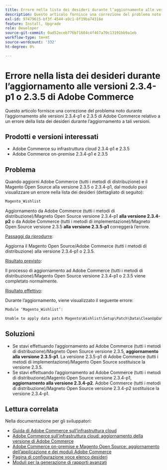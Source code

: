 ```yaml
---
title: Errore nella lista dei desideri durante l’aggiornamento alle versioni 2.3.4-p1 o 2.3.5 di Adobe Commerce
description: Questo articolo fornisce una correzione del problema noto durante l’aggiornamento alle versioni 2.3.4-p1 e 2.3.5 di Adobe Commerce relativo a un errore della lista dei desideri durante l’aggiornamento a tali versioni.
exl-id: 97479615-bf3f-4544-a9c1-8f19ba74318e
feature: Install, Upgrade
role: Developer
source-git-commit: 0ad52eceb776b71604c4f467a70c13191bb9a1eb
workflow-type: tm+mt
source-wordcount: '332'
ht-degree: 0%

---
```


# Errore nella lista dei desideri durante l’aggiornamento alle versioni 2.3.4-p1 o 2.3.5 di Adobe Commerce

Questo articolo fornisce una correzione del problema noto durante l’aggiornamento alle versioni 2.3.4-p1 e 2.3.5 di Adobe Commerce relativo a un errore della lista dei desideri durante l’aggiornamento a tali versioni.

## Prodotti e versioni interessati

* Adobe Commerce su infrastruttura cloud 2.3.4-p1 e 2.3.5
* Adobe Commerce on-premise 2.3.4-p1 e 2.3.5

## Problema

Quando aggiorni Adobe Commerce (tutti i metodi di distribuzione) e il Magento Open Source alla versione 2.3.5 o 2.3.4-p1, dal modulo puoi visualizzare un errore nella lista dei desideri (dettagliato di seguito):

```php
Magento_Wishlist
```

Aggiornamento da Adobe Commerce (tutti i metodi di distribuzione)/Magneto Open Source versione 2.3.4-p1 **alla versione 2.3.4-p2** o da Adobe Commerce (tutti i metodi di implementazione)/Magneto Open Source versione 2.3.5 **alla versione 2.3.5-p1** correggerà l’errore.

<u>Passaggi da riprodurre</u>:

Aggiorna il Magento Open Source/Adobe Commerce (tutti i metodi di distribuzione) alla versione 2.3.4-p1 o 2.3.5.

<u>Risultato previsto</u>:

Il processo di aggiornamento ad Adobe Commerce (tutti i metodi di distribuzione)/Magento Open Source versione 2.3.4-p1 o 2.3.5 viene completato normalmente.

<u>Risultato effettivo</u>:

Durante l’aggiornamento, viene visualizzato il seguente errore:

```php
Module ‘Magento_Wishlist’:

Unable to apply data patch Magento\Wishlist\Setup\Patch\Data\CleanUpData for module Magento_Wishlist. Original exception message: Unable to unserialize value. Error: Syntax error
```

## Soluzioni

* Se stavi effettuando l’aggiornamento ad Adobe Commerce (tutti i metodi di distribuzione)/Magneto Open Source versione 2.3.5, **aggiornamento alla versione 2.3.5-p1**. La versione 2.3.5-p1 di Adobe Commerce (tutti i metodi di implementazione)/Magento Open Source sostituisce la versione 2.3.5.
* Se stavi effettuando l’aggiornamento ad Adobe Commerce (tutti i metodi di distribuzione)/Magento Open Source versione 2.3.4-p1, **aggiornamento alla versione 2.3.4-p2**. Adobe Commerce (tutti i metodi di distribuzione)/Magneto Open Source versione 2.3.4-p2 sostituisce la versione 2.3.4-p1.

## Lettura correlata

Nella documentazione per gli sviluppatori:

* [Guida di Adobe Commerce sull’infrastruttura cloud](https://devdocs.magento.com/cloud/bk-cloud.html)
* [Adobe Commerce sull’infrastruttura cloud: aggiornamento della versione di Adobe Commerce](https://devdocs.magento.com/cloud/project/project-upgrade.html)
* [Adobe Commerce on-premise e Magento Open Source: aggiornamento dell’applicazione e dei moduli Adobe Commerce](https://devdocs.magento.com/guides/v2.3/comp-mgr/bk-compman-upgrade-guide.html)
* [Pagina di configurazione voce elenco desideri](https://devdocs.magento.com/guides/v2.3/frontend-dev-guide/layouts/product-layouts.html#wishlist-item-configure-page)
* [Moduli per la generazione di rapporti avanzati](https://devdocs.magento.com/guides/v2.3/advanced-reporting/modules.html)
